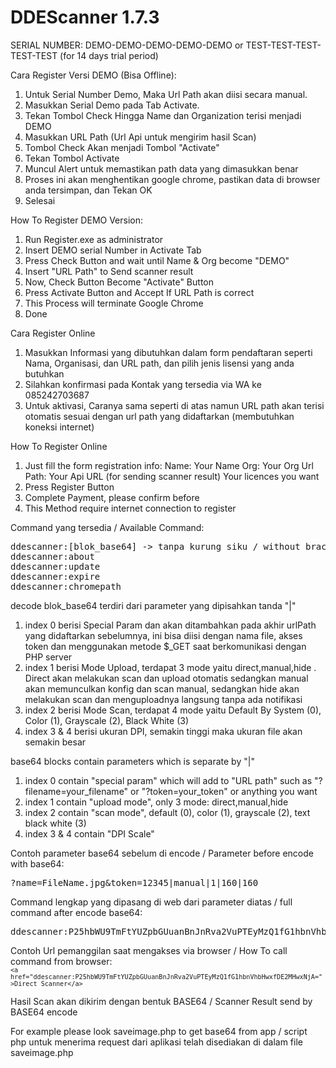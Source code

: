 DDEScanner 1.7.3
================

SERIAL NUMBER: DEMO-DEMO-DEMO-DEMO-DEMO or TEST-TEST-TEST-TEST-TEST (for 14 days trial period)

Cara Register Versi DEMO (Bisa Offline):
1. Untuk Serial Number Demo, Maka Url Path akan diisi secara manual.
2. Masukkan Serial Demo pada Tab Activate.
3. Tekan Tombol Check Hingga Name dan Organization terisi menjadi DEMO
4. Masukkan URL Path (Url Api untuk mengirim hasil Scan)
5. Tombol Check Akan menjadi Tombol "Activate"
6. Tekan Tombol Activate
7. Muncul Alert untuk memastikan path data yang dimasukkan benar
8. Proses ini akan menghentikan google chrome, pastikan data di browser anda tersimpan, dan Tekan OK
9. Selesai

How To Register DEMO Version:
1. Run Register.exe as administrator
2. Insert DEMO serial Number in Activate Tab
3. Press Check Button and wait until Name & Org become "DEMO"
4. Insert "URL Path" to Send scanner result
5. Now, Check Button Become "Activate" Button
6. Press Activate Button and Accept If URL Path is correct
7. This Process will terminate Google Chrome
8. Done

Cara Register Online
1. Masukkan Informasi yang dibutuhkan dalam form pendaftaran seperti Nama, Organisasi, dan URL path, dan pilih jenis lisensi yang anda butuhkan
2. Silahkan konfirmasi pada Kontak yang tersedia via WA ke 085242703687
3. Untuk aktivasi, Caranya sama seperti di atas namun URL path akan terisi otomatis sesuai dengan url path yang didaftarkan (membutuhkan koneksi internet)

How To Register Online
1. Just fill the form registration info:
   Name: Your Name
   Org: Your Org
   Url Path: Your Api URL (for sending scanner result)
   Your licences you want
2. Press Register Button
3. Complete Payment, please confirm before
4. This Method require internet connection to register

Command yang tersedia / Available Command:
<pre>ddescanner:[blok_base64] -> tanpa kurung siku / without brackets
ddescanner:about
ddescanner:update
ddescanner:expire
ddescanner:chromepath
</pre>

decode blok_base64 terdiri dari parameter yang dipisahkan tanda "|"
1. index 0 berisi Special Param dan akan ditambahkan pada akhir urlPath yang didaftarkan sebelumnya, ini bisa diisi dengan nama file, akses token dan menggunakan metode $_GET saat berkomunikasi dengan PHP server
2. index 1 berisi Mode Upload, terdapat 3 mode yaitu direct,manual,hide . Direct akan melakukan scan dan upload otomatis sedangkan manual akan memunculkan konfig dan scan manual, sedangkan hide akan melakukan scan dan menguploadnya langsung tanpa ada notifikasi
3. index 2 berisi Mode Scan, terdapat 4 mode yaitu Default By System (0), Color (1), Grayscale (2), Black White (3)
4. index 3 & 4 berisi ukuran DPI, semakin tinggi maka ukuran file akan semakin besar 

base64 blocks contain parameters which is separate by "|"
1. index 0 contain "special param" which will add to "URL path" such as "?filename=your_filename" or "?token=your_token" or anything you want
2. index 1 contain "upload mode", only 3 mode: direct,manual,hide
3. index 2 contain "scan mode", default (0), color (1), grayscale (2), text black white (3)
4. index 3 & 4 contain "DPI Scale"

Contoh parameter base64 sebelum di encode / Parameter before encode with base64:
<pre>?name=FileName.jpg&token=12345|manual|1|160|160</pre>

Command lengkap yang dipasang di web dari parameter diatas / full command after encode base64:
<pre>ddescanner:P25hbWU9TmFtYUZpbGUuanBnJnRva2VuPTEyMzQ1fG1hbnVhbHwxfDE2MHwxNjA=</pre>

Contoh Url pemanggilan saat mengakses via browser / How To call command from browser:
<br><code>`<a href="ddescanner:P25hbWU9TmFtYUZpbGUuanBnJnRva2VuPTEyMzQ1fG1hbnVhbHwxfDE2MHwxNjA=">Direct Scanner</a>`</code>

Hasil Scan akan dikirim dengan bentuk BASE64 / Scanner Result send by BASE64 encode

For example please look saveimage.php to get base64 from app / script php untuk menerima request dari aplikasi telah disediakan di dalam file saveimage.php
